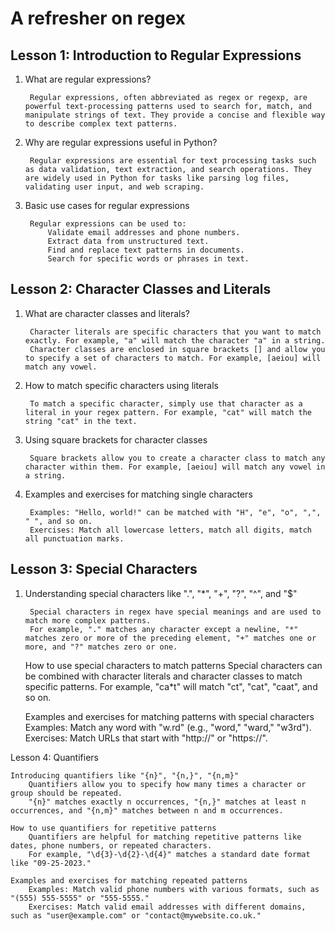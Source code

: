 # A refresher on regex

## Lesson 1: Introduction to Regular Expressions

1. What are regular expressions?
        
        Regular expressions, often abbreviated as regex or regexp, are powerful text-processing patterns used to search for, match, and manipulate strings of text. They provide a concise and flexible way to describe complex text patterns.

2. Why are regular expressions useful in Python?
        
        Regular expressions are essential for text processing tasks such as data validation, text extraction, and search operations. They are widely used in Python for tasks like parsing log files, validating user input, and web scraping.

3. Basic use cases for regular expressions
        
        Regular expressions can be used to:
            Validate email addresses and phone numbers.
            Extract data from unstructured text.
            Find and replace text patterns in documents.
            Search for specific words or phrases in text.

## Lesson 2: Character Classes and Literals


1. What are character classes and literals?
   
        Character literals are specific characters that you want to match exactly. For example, "a" will match the character "a" in a string.
        Character classes are enclosed in square brackets [] and allow you to specify a set of characters to match. For example, [aeiou] will match any vowel.

2. How to match specific characters using literals
        
        To match a specific character, simply use that character as a literal in your regex pattern. For example, "cat" will match the string "cat" in the text.

3. Using square brackets for character classes
        
        Square brackets allow you to create a character class to match any character within them. For example, [aeiou] will match any vowel in a string.

4. Examples and exercises for matching single characters
        
        Examples: "Hello, world!" can be matched with "H", "e", "o", ",", " ", and so on.
        Exercises: Match all lowercase letters, match all digits, match all punctuation marks.

## Lesson 3: Special Characters

1. Understanding special characters like ".", "*", "+", "?", "^", and "$"
        
        Special characters in regex have special meanings and are used to match more complex patterns.
        For example, "." matches any character except a newline, "*" matches zero or more of the preceding element, "+" matches one or more, and "?" matches zero or one.

    How to use special characters to match patterns
        Special characters can be combined with character literals and character classes to match specific patterns.
        For example, "ca*t" will match "ct", "cat", "caat", and so on.

    Examples and exercises for matching patterns with special characters
        Examples: Match any word with "w.rd" (e.g., "word," "ward," "w3rd").
        Exercises: Match URLs that start with "http://" or "https://".

Lesson 4: Quantifiers

    Introducing quantifiers like "{n}", "{n,}", "{n,m}"
        Quantifiers allow you to specify how many times a character or group should be repeated.
        "{n}" matches exactly n occurrences, "{n,}" matches at least n occurrences, and "{n,m}" matches between n and m occurrences.

    How to use quantifiers for repetitive patterns
        Quantifiers are helpful for matching repetitive patterns like dates, phone numbers, or repeated characters.
        For example, "\d{3}-\d{2}-\d{4}" matches a standard date format like "09-25-2023."

    Examples and exercises for matching repeated patterns
        Examples: Match valid phone numbers with various formats, such as "(555) 555-5555" or "555-5555."
        Exercises: Match valid email addresses with different domains, such as "user@example.com" or "contact@mywebsite.co.uk."